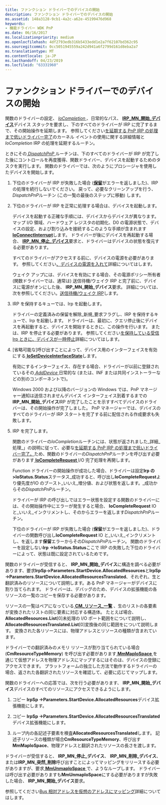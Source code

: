 ```yaml
---
title: ファンクション ドライバーでのデバイスの開始
description: ファンクション ドライバーでのデバイスの開始
ms.assetid: 148a3128-9cb1-4a2c-a62e-45199476d968
keywords:
- 機能ドライバー WDK PnP
ms.date: 06/16/2017
ms.localizationpriority: medium
ms.openlocfilehash: 4df2793edb316b5433edd1e2a7f62107bd362c95
ms.sourcegitcommit: 0cc5051945559a242d941a6f2799d161d8eba2a7
ms.translationtype: MT
ms.contentlocale: ja-JP
ms.lasthandoff: 04/23/2019
ms.locfileid: "63331960"
---
```

# <a name="starting-a-device-in-a-function-driver"></a>ファンクション ドライバーでのデバイスの開始





関数のドライバーの設定、 [ *IoCompletion* ](https://msdn.microsoft.com/library/windows/hardware/ff548354) 、日常的なパス、 [ **IRP\_MN\_開始\_デバイス**](https://msdn.microsoft.com/library/windows/hardware/ff551749)デバイス スタックを要求し、下のすべてのドライバーが IRP に完了するまで、その開始操作を延期します。 参照してください[を延期する PnP IRP の処理まで低いドライバー完了](postponing-pnp-irp-processing-until-lower-drivers-finish.md)のカーネル イベントの使用に関する詳細情報と*IoCompletion* IRP の処理を延期するルーチン。

ときにその[ *DispatchPnP* ](https://docs.microsoft.com/windows-hardware/drivers/ddi/content/wdm/nc-wdm-driver_dispatch)ルーチンは、下のすべてのドライバーが IRP が完了した後にコントロールを再度獲得、関数ドライバー、デバイスを起動するためのタスクを実行します。 関数のドライバーでは、次のようにプロシージャを使用したデバイスを開始します。

1.  下位のドライバーが IRP が失敗した場合 ([**保留**](https://msdn.microsoft.com/library/windows/hardware/ff548336)がエラーを返しました)、IRP の処理を続行しないでください。 戻って、必要なクリーンアップを行う、 *DispatchPnP*ルーチン (この一覧の最後のステップに移動) します。

2.  下位のドライバーが IRP を正常に処理する場合は、デバイスを起動します。

    デバイスを起動する正確な手順には、デバイスからデバイスが異なります。 マップ I/O 領域、ハードウェア レジスタの初期化、D0 の電源状態で、デバイスの設定、および割り込みを接続するこのような手順が含まれます[ **IoConnectInterrupt**](https://msdn.microsoft.com/library/windows/hardware/ff548371)します。 ドライバーが後にデバイスを再起動する場合、 [ **IRP\_MN\_停止\_デバイス**](https://msdn.microsoft.com/library/windows/hardware/ff551755)要求と、ドライバーはデバイスの状態を復元する必要があります。

    すべてのドライバーがアクセスする前に、デバイスの電源を必要があります。 参照してください[、デバイスの電源を入れて](powering-up-a-device.md)詳細についてはします。

    ウェイク アップには、デバイスを有効にする場合、その電源ポリシー所有者 (関数ドライバーでは、通常は) 送信待機/ウェイク IRP と完了前に、デバイスに電源がオンにした後、 **IRP\_MN\_開始\_デバイス**要求。 詳細については、次を参照してください。[送信待機/ウェイク IRP](sending-a-wait-wake-irp.md)します。

3.  IRP を保持するキューでは、Irp を起動します。

    ドライバーの定義済みの保留を解除\_新規\_要求フラグし、IRP を保持するキューで、Irp を起動します。 ドライバーは、最初に、クエリ停止後にデバイスを再起動すると、デバイスを開始するときに、この操作を行います。 または、IRP を停止する必要があります。 参照してください[を保持している受信 Irp ときに、デバイスが一時停止](holding-incoming-irps-when-a-device-is-paused.md)詳細についてはします。

4.  \[省略可能な\]呼び出すことによって、デバイス用のインターフェイスを有効にする[ **IoSetDeviceInterfaceState**](https://msdn.microsoft.com/library/windows/hardware/ff549700)します。

    有効にするインターフェイス、存在する場合、ドライバーが以前に登録されているその[ *AddDevice* ](https://msdn.microsoft.com/library/windows/hardware/ff540521)日常的な (または、INF または共同インストーラーなどの別のコンポーネントで)。

    Windows 2000 および以降のバージョンの Windows では、PnP マネージャー通知は送信されませんデバイス インターフェイス到着するまでの**IRP\_MN\_開始\_デバイス**IRP が完了したことを示すすべてデバイスのドライバーは、その開始操作が完了しました。 PnP マネージャーでは、デバイスのすべてのドライバーが IRP スタートを完了する前に配信される作成要求も失敗します。

5.  IRP を完了します。

    関数のドライバーの*IoCompletion*ルーチンには、状態が返されました\_詳細\_処理\_」の説明に従って、必要な[を延期する PnP IRP の処理まで低いドライバー完了。](postponing-pnp-irp-processing-until-lower-drivers-finish.md)ため、関数のドライバーの*DispatchPnP*ルーチンを呼び出す必要があります[ **IoCompleteRequest** ](https://msdn.microsoft.com/library/windows/hardware/ff548343) I/O 完了処理を再開します。

    Function ドライバーの開始操作が成功した場合、ドライバーは設定**Irp の&gt;IoStatus.Status**ステータス\_成功すると、呼び出し**IoCompleteRequest**より優先度がIO のブースト\_いいえ\_増分値、および状態を返します。\_成功からその*DispatchPnP*ルーチン。

    ドライバーが IRP の呼び出しではエラー状態を設定する関数のドライバーには、その開始操作中にエラーが発生すると場合、 **IoCompleteRequest** IO と\_いいえ\_インクリメントし、そのからエラーを返します*DispatchPnP*ルーチン。

    下位のドライバーが IRP が失敗した場合 (**保留**がエラーを返しました)、ドライバーの関数呼び出し**IoCompleteRequest** IO と\_いいえ\_インクリメントし、を返します**保留**エラーからその*DispatchPnP*ルーチン。 関数のドライバーを設定しない**Irp -&gt;IoStatus.Status**ここで IRP の失敗した下位のドライバーによって、状態は既に設定されているためです。

関数のドライバーが受信すると、 **IRP\_MN\_開始\_デバイス**に構造を調べる必要があります、要求**IrpSp-&gt;Parameters.StartDevice.AllocatedResources**と**IrpSp -&gt;Parameters.StartDevice.AllocatedResourcesTranslated**、それぞれ、生と翻訳済みのリソースについて説明します。ある PnP マネージャーがデバイスに割り当てられます。 ドライバーは、デバッグのため、デバイスの拡張機能の各リソースの一覧のコピーを保存する必要があります。

リソースの一覧はペアになっている[ **CM\_リソース\_一覧**](https://msdn.microsoft.com/library/windows/hardware/ff541994) 、生のリストの各要素が変換されたリストの同じ要素に対応する構造体。 たとえば場合、 **AllocatedResources.List**\[0\]未処理の I/O ポート範囲をについて説明し、 **AllocatedResourcesTranslated.List**\[0\]変換後の同じ範囲をについて説明します。 変換された各リソースには、物理アドレスとリソースの種類が含まれています。

ドライバーでの翻訳済みのメモリ リソースが割り当てられている場合 (**CmResourceTypeMemory**) を呼び出す必要があります[ **MmMapIoSpace** ](https://msdn.microsoft.com/library/windows/hardware/ff554618)を通じて仮想アドレスを物理アドレスにマップするにはそのは、デバイスの登録にアクセスできます。 プラットフォームの独立した方法で動作するドライバーの場合、返された各翻訳されたリソースを確認して、必要に応じてマップします。

関数のドライバーへの応答では、次を行う必要があります、 **IRP\_MN\_開始\_デバイス**デバイスのすべてのリソースにアクセスできるようにします。

1.  コピー **IrpSp -&gt;Parameters.StartDevice.AllocatedResources**デバイス拡張機能にします。

2.  コピー **IrpSp -&gt;Parameters.StartDevice.AllocatedResourcesTranslated**デバイス拡張機能にします。

3.  ループ内の各記述子要素を検査**AllocatedResourcesTranslated**します。 記述子リソースの種類が場合**CmResourceTypeMemory**、呼び出す**MmMapIoSpace**、物理アドレスと翻訳されたリソースの長さを渡します。

ドライバーが受信すると、 **IRP\_MN\_停止\_デバイス**、 **IRP\_MN\_削除\_デバイス**、または**IRP\_MN\_突然\_削除**呼び出すことによってマッピングをリリースする必要がありますが、要求[ **MmUnmapIoSpace** ](https://msdn.microsoft.com/library/windows/hardware/ff556387)で、ようなループします。 ドライバーは呼び出す必要がありますも**MmUnmapIoSpace**にする必要がありますが失敗した場合、 **IRP\_MN\_開始\_デバイス**要求。

参照してください[Bus 相対アドレスを仮想のアドレスにマッピング](mapping-bus-relative-addresses-to-virtual-addresses.md)詳細についてはします。

 

 




